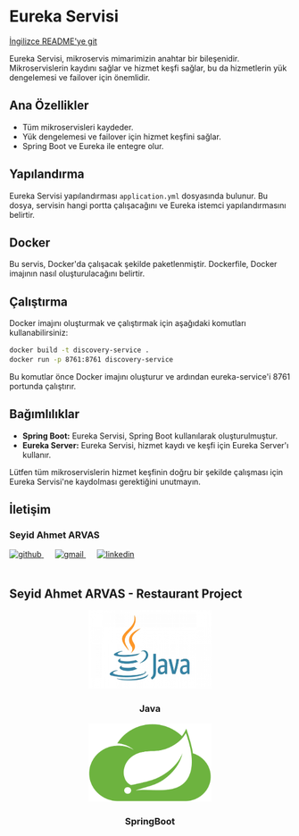 # Eureka Servisi

[İngilizce README'ye git](README.md)

Eureka Servisi, mikroservis mimarimizin anahtar bir bileşenidir. Mikroservislerin kaydını sağlar ve hizmet keşfi sağlar, bu da hizmetlerin yük dengelemesi ve failover için önemlidir.


## Ana Özellikler

- Tüm mikroservisleri kaydeder.
- Yük dengelemesi ve failover için hizmet keşfini sağlar.
- Spring Boot ve Eureka ile entegre olur.

## Yapılandırma

Eureka Servisi yapılandırması `application.yml` dosyasında bulunur. Bu dosya, servisin hangi portta çalışacağını ve Eureka istemci yapılandırmasını belirtir.



## Docker

Bu servis, Docker'da çalışacak şekilde paketlenmiştir. Dockerfile, Docker imajının nasıl oluşturulacağını belirtir.

## Çalıştırma

Docker imajını oluşturmak ve çalıştırmak için aşağıdaki komutları kullanabilirsiniz:

```bash
docker build -t discovery-service .
docker run -p 8761:8761 discovery-service
```

Bu komutlar önce Docker imajını oluşturur ve ardından eureka-service'i 8761 portunda çalıştırır.

## Bağımlılıklar

- **Spring Boot:** Eureka Servisi, Spring Boot kullanılarak oluşturulmuştur.
- **Eureka Server:** Eureka Servisi, hizmet kaydı ve keşfi için Eureka Server'ı kullanır.

Lütfen tüm mikroservislerin hizmet keşfinin doğru bir şekilde çalışması için Eureka Servisi'ne kaydolması gerektiğini unutmayın.

## İletişim

### Seyid Ahmet ARVAS

<a href="https://github.com/ahmetarvastr" target="_blank">
<img  src=https://img.shields.io/badge/github-%2324292e.svg?&style=for-the-badge&logo=github&logoColor=white alt=github style="margin-bottom: 20px;" />
</a>
<a href = "mailto:example@gmail.com?subject = Geri Bildirim&body = Mesaj">
<img src=https://img.shields.io/badge/send-email-email?&style=for-the-badge&logo=microsoftoutlook&color=CD5C5C alt=gmail style="margin-bottom: 20px; margin-left:20px" />
</a>
<a href="https://linkedin.com/in/seyidahmetarvas" target="_blank">
<img src=https://img.shields.io/badge/linkedin-%231E77B5.svg?&style=for-the-badge&logo=linkedin&logoColor=white alt=linkedin style="margin-bottom: 20px; margin-left:20px" />
</a>  

## Seyid Ahmet ARVAS - Restaurant Project

<div align="center">
<img src="../img/java.png" alt="Logo" width="220" height="140">
<h3 align="center">Java</h3>
</div>

<div align="center">
<img src="../img/spring.png" alt="Logo" width="220" height="140">
<h3 align="center">SpringBoot</h3>   
</div>
